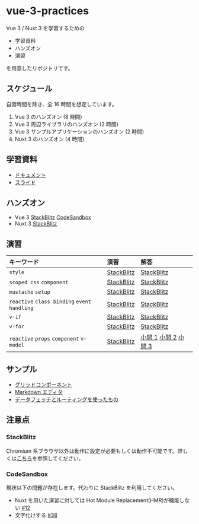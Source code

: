 # vue-3-practices

Vue 3 / Nuxt 3 を学習するための

- 学習資料
- ハンズオン
- 演習

を用意したリポジトリです。

## スケジュール

自習時間を除き、全 16 時間を想定しています。

1. Vue 3 のハンズオン (8 時間)
2. Vue 3 周辺ライブラリのハンズオン (2 時間)
3. Vue 3 サンプルアプリケーションのハンズオン (2 時間)
4. Nuxt 3 のハンズオン (4 時間)

## 学習資料

- [ドキュメント](https://github.com/tuqulore/vue-3-practices/blob/main/LEARNING_MATERIAL.md)
- [スライド](https://tuqulore.github.io/vue-3-practices/)

## ハンズオン

- Vue 3 [StackBlitz](https://stackblitz.com/github/tuqulore/vue-3-practices/tree/main/vite-blank-template?file=src/App.vue&terminal=dev) [CodeSandbox](https://codesandbox.io/s/github/tuqulore/vue-3-practices/tree/main/vite-blank-template?file=/src/App.vue)
- Nuxt 3 [StackBlitz](https://stackblitz.com/github/tuqulore/vue-3-practices/tree/main/nuxt-handson-template?file=app.vue&terminal=dev)<!-- [CodeSandbox](https://codesandbox.io/s/github/tuqulore/vue-3-practices/tree/main/nuxt-handson-template?file=/app.vue)-->

## 演習

| キーワード                                  | 演習                                                                                                                                                                                                                                                                                                                  | 解答                                                                                                                                                                                                                                                                                                                                                                                                                                                                                |
| :------------------------------------------ | :-------------------------------------------------------------------------------------------------------------------------------------------------------------------------------------------------------------------------------------------------------------------------------------------------------------------- | :---------------------------------------------------------------------------------------------------------------------------------------------------------------------------------------------------------------------------------------------------------------------------------------------------------------------------------------------------------------------------------------------------------------------------------------------------------------------------------- |
| `style`                                     | [StackBlitz](https://stackblitz.com/github/tuqulore/vue-3-practices/tree/main/practice-style?file=src/App.vue&terminal=dev) <!--[CodeSandbox](https://codesandbox.io/s/github/tuqulore/vue-3-practices/tree/main/practice-style?file=/src/App.vue)-->                                                                 | [StackBlitz](https://stackblitz.com/github/tuqulore/vue-3-practices/tree/main/practice-style-answer?file=src/App.vue&terminal=dev) <!--[CodeSandbox](https://codesandbox.io/s/github/tuqulore/vue-3-practices/tree/main/practice-style-answer?file=/src/App.vue)-->                                                                                                                                                                                                                 |
| `scoped css` `component`                    | [StackBlitz](https://stackblitz.com/github/tuqulore/vue-3-practices/tree/main/practice-scoped-css-component?file=src/App.vue&terminal=dev) <!--[CodeSandbox](https://codesandbox.io/s/github/tuqulore/vue-3-practices/tree/main/practice-scoped-css-component?file=/src/App.vue)-->                                   | [StackBlitz](https://stackblitz.com/github/tuqulore/vue-3-practices/tree/main/practice-scoped-css-component-answer?file=src/App.vue&terminal=dev) <!--[CodeSandbox](https://codesandbox.io/s/github/tuqulore/vue-3-practices/tree/main/practice-scoped-css-component-answer?file=/src/App.vue)-->                                                                                                                                                                                   |
| `mustache` `setup`                          | [StackBlitz](https://stackblitz.com/github/tuqulore/vue-3-practices/tree/main/practice-mustache-setup?file=src/App.vue&terminal=dev) <!--[CodeSandbox](https://codesandbox.io/s/github/tuqulore/vue-3-practices/tree/main/practice-mustache-setup?file=/src/App.vue)-->                                               | [StackBlitz](https://stackblitz.com/github/tuqulore/vue-3-practices/tree/main/practice-mustache-setup-answer?file=src/App.vue&terminal=dev) <!--[CodeSandbox](https://codesandbox.io/s/github/tuqulore/vue-3-practices/tree/main/practice-mustache-setup-answer?file=/src/App.vue)-->                                                                                                                                                                                               |
| `reactive` `class binding` `event handling` | [StackBlitz](https://stackblitz.com/github/tuqulore/vue-3-practices/tree/main/practice-reactive-class-binding-event-handling?file=src/App.vue&terminal=dev) <!--[CodeSandbox](https://codesandbox.io/s/github/tuqulore/vue-3-practices/tree/main/practice-reactive-class-binding-event-handling?file=/src/App.vue)--> | [StackBlitz](https://stackblitz.com/github/tuqulore/vue-3-practices/tree/main/practice-reactive-class-binding-event-handling-answer?file=src/App.vue&terminal=dev) <!--[CodeSandbox](https://codesandbox.io/s/github/tuqulore/vue-3-practices/tree/main/practice-reactive-class-binding-event-handling-answer?file=/src/App.vue)-->                                                                                                                                                 |
| `v-if`                                      | [StackBlitz](https://stackblitz.com/github/tuqulore/vue-3-practices/tree/main/practice-v-if?file=src/App.vue&terminal=dev) <!--[CodeSandbox](https://codesandbox.io/s/github/tuqulore/vue-3-practices/tree/main/practice-v-if?file=/src/App.vue)-->                                                                   | [StackBlitz](https://stackblitz.com/github/tuqulore/vue-3-practices/tree/main/practice-v-if-answer?file=src/App.vue&terminal=dev) <!--[CodeSandbox](https://codesandbox.io/s/github/tuqulore/vue-3-practices/tree/main/practice-v-if-answer?file=/src/App.vue)-->                                                                                                                                                                                                                   |
| `v-for`                                     | [StackBlitz](https://stackblitz.com/github/tuqulore/vue-3-practices/tree/main/practice-v-for?file=src/App.vue&terminal=dev) <!--[CodeSandbox](https://codesandbox.io/s/github/tuqulore/vue-3-practices/tree/main/practice-v-for?file=/src/App.vue)-->                                                                 | [StackBlitz](https://stackblitz.com/github/tuqulore/vue-3-practices/tree/main/practice-v-for-answer?file=src/App.vue&terminal=dev) <!--[CodeSandbox](https://codesandbox.io/s/github/tuqulore/vue-3-practices/tree/main/practice-v-for-answer?file=/src/App.vue)-->                                                                                                                                                                                                                 |
| `reactive` `props` `component` `v-model`    | [StackBlitz](https://stackblitz.com/github/tuqulore/vue-3-practices/tree/main/practice-reactive-props-component-v-model?file=src/App.vue&terminal=dev)                                                                                                                                                                | [小問 1](https://stackblitz.com/github/tuqulore/vue-3-practices/tree/main/practice-reactive-props-component-v-model-answer-1?file=src/App.vue&terminal=dev) [小問 2](https://stackblitz.com/github/tuqulore/vue-3-practices/tree/main/practice-reactive-props-component-v-model-answer-2?file=src/App.vue&terminal=dev) [小問 3](https://stackblitz.com/github/tuqulore/vue-3-practices/tree/main/practice-reactive-props-component-v-model-answer-3?file=src/App.vue&terminal=dev) |

## サンプル

- [グリッドコンポーネント](https://stackblitz.com/github/tuqulore/vue-3-practices/tree/main/sample-grid-component?file=src/App.vue&terminal=dev)
- [Markdown エディタ](https://stackblitz.com/github/tuqulore/vue-3-practices/tree/main/sample-markdown-editor?file=src/App.vue&terminal=dev)
- [データフェッチとルーティングを使ったもの](https://stackblitz.com/github/tuqulore/vue-3-practices/tree/main/sample-fetch-router?file=src/App.vue&terminal=dev)

## 注意点

### StackBlitz

Chromium 系ブラウザ以外は動作に設定が必要もしくは動作不可能です。詳しくは[こちら](https://developer.stackblitz.com/docs/platform/browser-support/)を参照してください。

### CodeSandbox

現状以下の問題が存在します。代わりに StackBlitz を利用してください。

- Nuxt を用いた演習に対しては Hot Module Replacement(HMR)が機能しない [#12](https://github.com/tuqulore/vue-3-practices/issues/12)
- 文字化けする [#38](https://github.com/tuqulore/vue-3-practices/issues/38)
